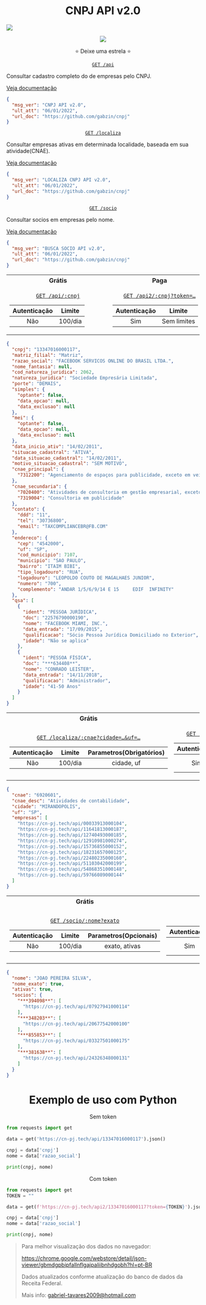 <h1 align='center'>
CNPJ API v2.0
</h1>

<a href='https://cn-pj.tech/api'>
  <img src='https://logodownload.org/wp-content/uploads/2014/11/receita-federal-logo-1.png'/>
</a>

<p align='center'>
  <a href='https://cn-pj.tech/api'><img src='https://img.shields.io/badge/Atualiza%C3%A7%C3%A3o-22/12/2021-blue'/></a>
</p>

<p align="center">⭐️ Deixe uma estrela ⭐️</p>

<a align='center' href='https://cn-pj.tech/api'>

`GET /api`

</a>

Consultar cadastro completo do de empresas pelo CNPJ.

[Veja documentação](#cnpj)

```json
{
  "msg_ver": "CNPJ API v2.0",
  "ult_att": "06/01/2022",
  "url_doc": "https://github.com/gabzin/cnpj"
}
```

<a align='center' href='https://cn-pj.tech/localiza'>

`GET /localiza`

</a>

Consultar empresas ativas em determinada localidade, baseada em sua atividade(CNAE).

[Veja documentação](#localiza)

```json
{
  "msg_ver": "LOCALIZA CNPJ API v2.0",
  "ult_att": "06/01/2022",
  "url_doc": "https://github.com/gabzin/cnpj"
}
```

<a align='center' href='https://cn-pj.tech/socio'>

`GET /socio`

</a>

Consultar socios em empresas pelo nome.

[Veja documentação](#socio)

```json
{
  "msg_ver": "BUSCA SOCIO API v2.0",
  "ult_att": "06/01/2022",
  "url_doc": "https://github.com/gabzin/cnpj"
}
```

<table align='center' id="cnpj">

<tr><th>&nbsp;&nbsp;&nbsp;&nbsp;&nbsp;&nbsp;&nbsp;&nbsp;&nbsp;&nbsp;&nbsp;&nbsp;&nbsp;&nbsp;&nbsp;&nbsp;&nbsp;&nbsp;&nbsp;&nbsp;&nbsp;&nbsp;&nbsp;&nbsp;Grátis&nbsp;&nbsp;&nbsp;&nbsp;&nbsp;&nbsp;&nbsp;&nbsp;&nbsp;&nbsp;&nbsp;&nbsp;&nbsp;&nbsp;&nbsp;&nbsp;&nbsp;&nbsp;&nbsp;&nbsp;&nbsp;&nbsp;&nbsp;&nbsp;</th><th>&nbsp;&nbsp;&nbsp;&nbsp;&nbsp;&nbsp;&nbsp;&nbsp;&nbsp;&nbsp;&nbsp;&nbsp;&nbsp;&nbsp;&nbsp;&nbsp;&nbsp;&nbsp;&nbsp;&nbsp;&nbsp;&nbsp;&nbsp;&nbsp;Paga&nbsp;&nbsp;&nbsp;&nbsp;&nbsp;&nbsp;&nbsp;&nbsp;&nbsp;&nbsp;&nbsp;&nbsp;&nbsp;&nbsp;&nbsp;&nbsp;&nbsp;&nbsp;&nbsp;&nbsp;&nbsp;&nbsp;&nbsp;&nbsp;</th></tr>
<tr><td align='center'>

 <a href='https://cn-pj.tech/api/00000000000191'>`GET /api/:cnpj`</a>

 Autenticação | Limite
:-:|:-:
Não|100/dia

</td><td align='center'>

 <a href='https://cn-pj.tech/api2/00000000000191?token=...'>`GET /api2/:cnpj?token=…`</a>

 Autenticação | Limite
:-:|:-:
Sim|Sem limites

</td></tr> </table>


```json
{
  "cnpj": "13347016000117",
  "matriz_filial": "Matriz",
  "razao_social": "FACEBOOK SERVICOS ONLINE DO BRASIL LTDA.",
  "nome_fantasia": null,
  "cod_natureza_juridica": 2062,
  "natureza_juridica": "Sociedade Empresária Limitada",
  "porte": "DEMAIS",
  "simples": {
    "optante": false,
    "data_opcao": null,
    "data_exclusao": null
  },
  "mei": {
    "optante": false,
    "data_opcao": null,
    "data_exclusao": null
  },
  "data_inicio_ativ": "14/02/2011",
  "situacao_cadastral": "ATIVA",
  "data_situacao_cadastral": "14/02/2011",
  "motivo_situacao_cadastral": "SEM MOTIVO",
  "cnae_principal": {
    "7312200": "Agenciamento de espaços para publicidade, exceto em veículos de comunicação"
  },
  "cnae_secundaria": {
    "7020400": "Atividades de consultoria em gestão empresarial, exceto consultoria técnica específica",
    "7319004": "Consultoria em publicidade"
  },
  "contato": {
    "ddd": "11",
    "tel": "30736800",
    "email": "TAXCOMPLIANCEBR@FB.COM"
  },
  "endereco": {
    "cep": "4542000",
    "uf": "SP",
    "cod_municipio": 7107,
    "municipio": "SAO PAULO",
    "bairro": "ITAIM BIBI",
    "tipo_logadouro": "RUA",
    "logadouro": "LEOPOLDO COUTO DE MAGALHAES JUNIOR",
    "numero": "700",
    "complemento": "ANDAR 1/5/6/9/14 E 15     EDIF  INFINITY"
  },
  "qsa": [
    {
      "ident": "PESSOA JURÍDICA",
      "doc": "22576790000190",
      "nome": "FACEBOOK MIAMI, INC.",
      "data_entrada": "17/09/2015",
      "qualificacao": "Sócio Pessoa Jurídica Domiciliado no Exterior",
      "idade": "Não se aplica"
    },
    {
      "ident": "PESSOA FÍSICA",
      "doc": "***634408**",
      "nome": "CONRADO LEISTER",
      "data_entrada": "14/11/2018",
      "qualificacao": "Administrador",
      "idade": "41-50 Anos"
    }
  ]
}
```

<table align='center' id="localiza">

<tr><th>&nbsp;&nbsp;&nbsp;&nbsp;&nbsp;&nbsp;&nbsp;&nbsp;&nbsp;&nbsp;&nbsp;&nbsp;&nbsp;&nbsp;&nbsp;&nbsp;&nbsp;&nbsp;&nbsp;&nbsp;&nbsp;&nbsp;&nbsp;&nbsp;Grátis&nbsp;&nbsp;&nbsp;&nbsp;&nbsp;&nbsp;&nbsp;&nbsp;&nbsp;&nbsp;&nbsp;&nbsp;&nbsp;&nbsp;&nbsp;&nbsp;&nbsp;&nbsp;&nbsp;&nbsp;&nbsp;&nbsp;&nbsp;&nbsp;</th><th>&nbsp;&nbsp;&nbsp;&nbsp;&nbsp;&nbsp;&nbsp;&nbsp;&nbsp;&nbsp;&nbsp;&nbsp;&nbsp;&nbsp;&nbsp;&nbsp;&nbsp;&nbsp;&nbsp;&nbsp;&nbsp;&nbsp;&nbsp;&nbsp;Paga&nbsp;&nbsp;&nbsp;&nbsp;&nbsp;&nbsp;&nbsp;&nbsp;&nbsp;&nbsp;&nbsp;&nbsp;&nbsp;&nbsp;&nbsp;&nbsp;&nbsp;&nbsp;&nbsp;&nbsp;&nbsp;&nbsp;&nbsp;&nbsp;</th></tr>
<tr><td align='center'>

 <a href='https://cn-pj.tech/localiza/6920601?cidade=mirandopolis&uf=sp'>`GET /localiza/:cnae?cidade=…&uf=…`</a>

 Autenticação | Limite | Parametros(Obrigatórios)
:-:|:-:|:-:
Não|100/dia|cidade, uf

</td><td align='center'>

 <a href='https://cn-pj.tech/localiza2/6920601?cidade=mirandopolis&uf=sp&token=...'>`GET /localiza2/:cnae?cidade=…&uf=…&token…`</a>

 Autenticação | Limite | Parametros(Obrigatórios)
:-:|:-:|:-:
Sim|Sem limites|cidade, uf

</td></tr> </table>

```json
{
  "cnae": "6920601",
  "cnae_desc": "Atividades de contabilidade",
  "cidade": "MIRANDOPOLIS",
  "uf": "SP",
  "empresas": [
    "https://cn-pj.tech/api/00033913000104",
    "https://cn-pj.tech/api/11641813000187",
    "https://cn-pj.tech/api/12740493000185",
    "https://cn-pj.tech/api/12910981000274",
    "https://cn-pj.tech/api/15736855000152",
    "https://cn-pj.tech/api/18231657000125",
    "https://cn-pj.tech/api/22480235000160",
    "https://cn-pj.tech/api/51103042000199",
    "https://cn-pj.tech/api/54868351000148",
    "https://cn-pj.tech/api/59766089000144"
  ]
}
```

<table align='center' id="socio">

<tr><th>&nbsp;&nbsp;&nbsp;&nbsp;&nbsp;&nbsp;&nbsp;&nbsp;&nbsp;&nbsp;&nbsp;&nbsp;&nbsp;&nbsp;&nbsp;&nbsp;&nbsp;&nbsp;&nbsp;&nbsp;&nbsp;&nbsp;&nbsp;&nbsp;Grátis&nbsp;&nbsp;&nbsp;&nbsp;&nbsp;&nbsp;&nbsp;&nbsp;&nbsp;&nbsp;&nbsp;&nbsp;&nbsp;&nbsp;&nbsp;&nbsp;&nbsp;&nbsp;&nbsp;&nbsp;&nbsp;&nbsp;&nbsp;&nbsp;</th><th>&nbsp;&nbsp;&nbsp;&nbsp;&nbsp;&nbsp;&nbsp;&nbsp;&nbsp;&nbsp;&nbsp;&nbsp;&nbsp;&nbsp;&nbsp;&nbsp;&nbsp;&nbsp;&nbsp;&nbsp;&nbsp;&nbsp;&nbsp;&nbsp;Paga&nbsp;&nbsp;&nbsp;&nbsp;&nbsp;&nbsp;&nbsp;&nbsp;&nbsp;&nbsp;&nbsp;&nbsp;&nbsp;&nbsp;&nbsp;&nbsp;&nbsp;&nbsp;&nbsp;&nbsp;&nbsp;&nbsp;&nbsp;&nbsp;</th></tr>
<tr><td align='center'>

 <a href='https://cn-pj.tech/socio/JOAO%20DA%20SILVA%20PEREIRA?exato'>`GET /socio/:nome?exato`</a>

 Autenticação | Limite | Parametros(Opcionais)
:-:|:-:|:-:
Não|100/dia|exato, ativas

</td><td align='center'>

 <a href='https://cn-pj.tech/socio2/JOAO%20DA%20SILVA%20PEREIRA?exato&token=...'>`GET /socio2/:nome?token=…`</a>

 Autenticação | Limite | Parametros(Opcionais)
:-:|:-:|:-:
Sim|Sem limites|exato, ativas

</td></tr> </table>

```json
{
  "nome": "JOAO PEREIRA SILVA",
  "nome_exato": true,
  "ativas": true,
  "socios": {
    "***394098**": [
      "https://cn-pj.tech/api/07927941000114"
    ],
    "***348203**": [
      "https://cn-pj.tech/api/20677542000100"
    ],
    "***855853**": [
      "https://cn-pj.tech/api/03327501000175"
    ],
    "***381638**": [
      "https://cn-pj.tech/api/24326348000131"
    ]
  }
}
```

<h1 align='center'>
Exemplo de uso com Python
</h1>

<p align='center'>Sem token</p>

```python
from requests import get

data = get('https://cn-pj.tech/api/13347016000117').json()

cnpj = data['cnpj']
nome = data['razao_social']

print(cnpj, nome)
```


<p align='center'>Com token</p>

```python
from requests import get
TOKEN = ""

data = get(f'https://cn-pj.tech/api2/13347016000117?token={TOKEN}').json()

cnpj = data['cnpj']
nome = data['razao_social']

print(cnpj, nome)
```

> Para melhor visualização dos dados no navegador:
> 
> https://chrome.google.com/webstore/detail/json-viewer/gbmdgpbipfallnflgajpaliibnhdgobh?hl=pt-BR
>
> Dados atualizados conforme atualização do banco de dados da Receita Federal.
> 
> Mais info: gabriel-tavares2009@hotmail.com
> 
